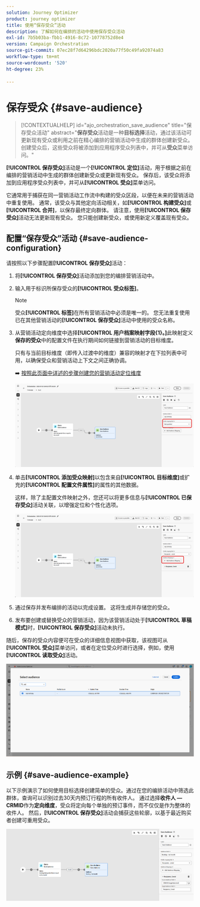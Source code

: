 ```yaml
---
solution: Journey Optimizer
product: journey optimizer
title: 使用“保存受众”活动
description: 了解如何在编排的活动中使用保存受众活动
exl-id: 7b5b03ba-fbb1-4916-8c72-10778752d8e4
version: Campaign Orchestration
source-git-commit: 07ec28f7d64296bdc2020a77f50c49fa92074a83
workflow-type: tm+mt
source-wordcount: '520'
ht-degree: 23%

---
```



# 保存受众 {#save-audience}

>[!CONTEXTUALHELP]
>id="ajo_orchestration_save_audience"
>title="保存受众活动"
>abstract="**保存受众**&#x200B;活动是一种&#x200B;**目标选择**&#x200B;活动，通过该活动可更新现有受众或利用之前在精心编排的营销活动中生成的群体创建新受众。创建受众后，这些受众将被添加到应用程序受众列表中，并可从&#x200B;**受众**&#x200B;菜单访问。"

**[!UICONTROL 保存受众]**&#x200B;活动是一个&#x200B;**[!UICONTROL 定位]**&#x200B;活动，用于根据之前在编排的营销活动中生成的群体创建新受众或更新现有受众。 保存后，该受众将添加到应用程序受众列表中，并可从&#x200B;**[!UICONTROL 受众]**&#x200B;菜单访问。

它通常用于捕获在同一营销活动工作流中构建的受众区段，以便在未来的营销活动中重复使用。 通常，该受众与其他定向活动相关，如&#x200B;**[!UICONTROL 构建受众]**&#x200B;或&#x200B;**[!UICONTROL 合并]**，以保存最终定向群体。
请注意，使用&#x200B;**[!UICONTROL 保存受众]**&#x200B;活动无法更新现有受众。 您只能创建新受众，或使用新定义覆盖现有受众。

## 配置“保存受众”活动 {#save-audience-configuration}

请按照以下步骤配置&#x200B;**[!UICONTROL 保存受众]**&#x200B;活动：

1. 将&#x200B;**[!UICONTROL 保存受众]**&#x200B;活动添加到您的编排营销活动中。

1. 输入用于标识所保存受众的&#x200B;**[!UICONTROL 受众标签]**。

   >[!NOTE]
   >
   >受众&#x200B;**[!UICONTROL 标签]**&#x200B;在所有营销活动中必须是唯一的。 您无法重复使用已在其他营销活动的&#x200B;**[!UICONTROL 保存受众]**&#x200B;活动中使用的受众名称。

1. 从营销活动定向维度中选择&#x200B;**[!UICONTROL 用户档案映射字段{1&#x200B;}。]**&#x200B;此映射定义&#x200B;**保存的受众**&#x200B;中的配置文件在执行期间如何链接到营销活动的目标维度。

   只有与当前目标维度（即传入过渡中的维度）兼容的映射才在下拉列表中可用，以确保受众和营销活动上下文之间正确协调。

   ➡️ [按照此页面中详述的步骤创建您的营销活动定位维度](../target-dimension.md)

   ![](../assets/save-audience-1.png)

1. 单击&#x200B;**[!UICONTROL 添加受众映射]**&#x200B;以包含来自&#x200B;**[!UICONTROL 目标维度]**&#x200B;或扩充的&#x200B;**[!UICONTROL 配置文件属性]**&#x200B;的属性的其他数据。

   这样，除了主配置文件映射之外，您还可以将更多信息与&#x200B;**[!UICONTROL 已保存受众]**&#x200B;活动关联，以增强定位和个性化选项。

   ![](../assets/save-audience-2.png)

1. 通过保存并发布编排的活动以完成设置。 这将生成并存储您的受众。

1. 发布要创建或替换受众的营销活动，因为该营销活动处于&#x200B;**[!UICONTROL 草稿模式]**&#x200B;时，**[!UICONTROL 保存受众]**&#x200B;活动未执行。

随后，保存的受众内容便可在受众的详细信息视图中获取，该视图可从&#x200B;**[!UICONTROL 受众]**&#x200B;菜单访问，或者在定位受众时进行选择，例如，使用&#x200B;**[!UICONTROL 读取受众]**&#x200B;活动。

![](../assets/save-audience-4.png)


## 示例 {#save-audience-example}

以下示例演示了如何使用目标选择创建简单的受众。通过在您的编排活动中筛选此群体，查询可以识别过去30天内预订行程的所有收件人。 通过选择&#x200B;**收件人 — CRMID**&#x200B;作为&#x200B;**定向维度**，受众将定向每个单独的预订事件，而不仅仅是作为整体的收件人。 然后，**[!UICONTROL 保存受众]**&#x200B;活动会捕获这些轮廓，以基于最近购买者创建可重用受众。

![](../assets/save-audience-3.png)
